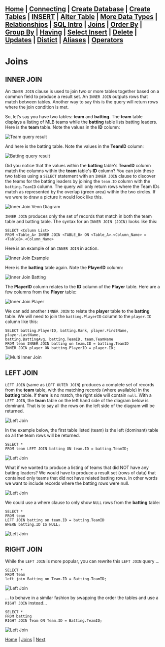 [Home](/) | [Connecting](/2-connecting/) | [Create Database](/3-create-database/) | [Create Tables](/4-create-table/) | [INSERT](/5-insert/) | [Alter Table](/6-alter-table/) | [More Data Types](/7-more-data-types/) | [Relationships](/8-relationships/) | [SQL Intro](/9-sql-intro/) | [Joins](/10-joins/) | [Order By](/11-order-by/) | [Group By](/12-group-by/) | [Having](/13-having/)  | [Select Insert](/14-selectinsert/) | [Delete](/15-delete/) | [Updates](/16-updates/) | [Distict](/17-distinct/) | [Aliases](/18-aliases/) | [Operators](/19-operators/)
---

# Joins

## INNER JOIN

An `INNER JOIN` clause is used to join two or more tables together based on a common field to produce a result set. An `INNER JOIN` outputs rows that match between tables.  Another way to say this is the query will return rows where the join condition is met.  

So, let’s say you have two tables:  **team** and **batting**.  The **team** table displays a listing of MLB teams while the **batting** table lists batting leaders.  Here is the **team** table.  Note the values in the **ID** column:

![Team query result](/static/assets/img/joins-team-query-result.png)

And here is the batting table.  Note the values in the **TeamID** column:

![Batting query result](/static/assets/img/joins-batting-query-result.png)

Did you notice that the values within the **batting** table's **TeamID** column match the columns within the **team** table's **ID** column?  You can join these two tables using a `SELECT` statement with an `INNER JOIN` clause to discover the teams for the batting leaders by joining the `team.ID` column with the `batting.TeamID` column.  The query will only return rows where the Team IDs match as represented by the overlap (green area) within the two circles.  If we were to draw a picture it would look like this.  

![Inner Join Venn Diagram](/static/assets/img/joins-inner-venn-diagram.png)

`INNER JOIN` produces only the set of records that match in both the team table and batting table.  The syntax for an `INNER JOIN (JOIN)` looks like this:

```
SELECT <Column List>
FROM <Table_A> INNER JOIN <TABLE_B> ON <Table_A>.<Column_Name> = <TableB>.<Column_Name>
```

Here is an example of an `INNER JOIN` in action.  

![Inner Join Example](/static/assets/img/joins-inner-example.png)

Here is the **batting** table again.  Note the **PlayerID** column:

![Inner Join Batting](/static/assets/img/joins-inner-batting-playerid.png)

The **PlayerID** column relates to the **ID** column of the **Player** table.  Here are a few columns from the **Player** table:

![Inner Join Player](/static/assets/img/joins-player.png)

We can add another `INNER JOIN` to relate the **player** table to the **batting** table.  We will need to join the `batting.PlayerID` column to the `player.ID` column like this:

```
SELECT batting.PlayerID, batting.Rank, player.FirstName, player.LastName,
batting.BattingAvg, batting.TeamID, team.TeamName
FROM team INNER JOIN batting on team.ID = batting.TeamID
INNER JOIN player ON batting.PlayerID = player.ID;
```

![Multi Inner Join](/static/assets/img/joins-inner-multitable.png)

## LEFT JOIN

`LEFT JOIN` (same as `LEFT OUTER JOIN`) produces a complete set of records from the **team** table, with the matching records (where available) in the **batting** table. If there is no match, the right side will contain `null`.  With a `LEFT JOIN`, the **team** table on the left hand side of the diagram below is dominant.  That is to say all the rows on the left side of the diagram will be returned.  

![Left Join](/static/assets/img/joins-left.png)

In the example below, the first table listed (team) is the left (dominant) table so all the team rows will be returned.

```
SELECT *
FROM team LEFT JOIN batting ON team.ID = batting.TeamID;
```

![Left Join](/static/assets/img/joins-left-query1.png)

What if we wanted to produce a listing of teams that did NOT have any batting leaders?  We would have to produce a result set (rows of data) that contained only teams that did not have related batting rows.  In other words we want to include records where the batting rows were null.  

![Left Join](/static/assets/img/joins-left-query-null.png)


We could use a where clause to only show `NULL` rows from the **batting** table:

```
SELECT *
FROM team
LEFT JOIN batting on team.ID = batting.TeamID
WHERE batting.ID IS NULL;
```

![Left Join](/static/assets/img/joins-left-query-null-example.png)

## RIGHT JOIN

While the `LEFT JOIN` is more popular, you can rewrite this `LEFT JOIN` query …

```
SELECT *
FROM Team
left join Batting on Team.ID = Batting.TeamID;
```

![Left Join](/static/assets/img/joins-left-query1.png)

... to behave in a similar fashion by swapping the order the tables and use a `RIGHT JOIN` instead...

```
SELECT *
FROM batting
RIGHT JOIN Team ON Team.ID = Batting.TeamID;
```

![Left Join](/static/assets/img/joins-right-query1.png)



[Home](/)  |  [Joins](/10-joins/)  |  [Next](/10-joins/1)
